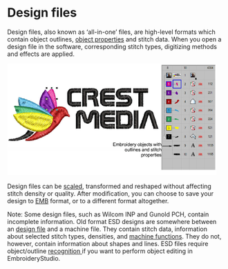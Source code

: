 # Design files

Design files, also known as ‘all-in-one’ files, are high-level formats which contain object outlines, [object properties](../../glossary/glossary) and stitch data. When you open a design file in the software, corresponding stitch types, digitizing methods and effects are applied.

![OutlineFileCOList.png](assets/OutlineFileCOList.png)

Design files can be [scaled](../../glossary/glossary), transformed and reshaped without affecting stitch density or quality. After modification, you can choose to save your design to [EMB](../../glossary/glossary) format, or to a different format altogether.

Note: Some design files, such as Wilcom INP and Gunold PCH, contain incomplete information. Old format ESD designs are somewhere between an [design file](../../glossary/glossary) and a machine file. They contain stitch data, information about selected stitch types, densities, and [machine functions](../../glossary/glossary). They do not, however, contain information about shapes and lines. ESD files require object/outline [recognition ](../../glossary/glossary)if you want to perform object editing in EmbroideryStudio.
